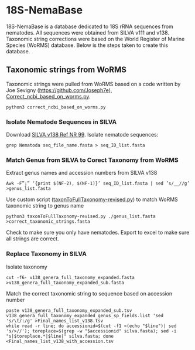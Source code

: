 # 18S-NemaBase
18S-NemaBase is a database dedicated to 18S rRNA sequences from nematodes. All sequences were obtained from SILVA v111 and v138. Taxonomic string corrections were based on the World Register of Marine Species (WoRMS) database. Below is the steps taken to create this database. 

## Taxonomic strings from WoRMS
Taxonomic strings were pulled from WoRMS based on a code written by Joe Sevigny (https://github.com/Joseph7e), 
[Correct_ncbi_based_on_worms.py](https://github.com/Joseph7e/Nematode-Mitochondrial-Metagenomics/blob/main/correct_ncbi_based_on_worms.py).

```
python3 correct_ncbi_based_on_worms.py
```
### Isolate Nematode Sequences in SILVA
Download [SILVA v138 Ref NR 99](https://www.arb-silva.de/download/arb-files/). Isolate nematode sequences:

```
grep Nematoda seq_file_name.fasta > seq_ID_list.fasta
```
### Match Genus from SILVA to Corect Taxonomy from WoRMS
Extract genus names and accession numbers from SILVA v138

```
Awk -F”;” ‘{print $(NF-2), $(NF-1)}’ seq_ID_list.fasta | sed ’s/__//g’ >genus_list.fasta
```

Use custom script ([taxonToFullTaxonomy-revised.py](18SNemaBase/taxonToFullTaxonomy-revised.py)) to match WoRMS taxonomic string to genus name

```
python3 taxonToFullTaxonomy-revised.py ./genus_list.fasta >correct_taxonomic_strings.fasta
```

Check to make sure you only have nematodes. Export to excel to make sure all strings are correct. 

### Replace Taxonomy in SILVA
Isolate taxonomy

```
cut -f6- v138_genera_full_taxonomy_expanded.fasta >v138_genera_full_taxonomy_expanded_sub.fasta
```

Match the correct taxonomic string to sequence based on accession number 

```
paste v138_genera_full_taxonomy_expanded_sub.tsv v138_genera_full_taxonomy_expanded_genus_sp_fields.list 'sed 's/\t/:/g' >Final_names_list_v138.tsv
while read -r line; do accessionid=$(cut -f1 <(echo "$line")| sed 's/>//'); toreplace=$(grep -w "$accessionid" silva.fasta); sed -i "s|$toreplace.*|$line|" silva.fasta; done <Final_names_list_v138_with_accession.tsv 
```

